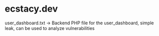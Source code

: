 # ecstacy.dev
user_dashboard.txt -> Backend PHP file for the user_dashboard, simple leak, can be used to analyze vulnerabilities
